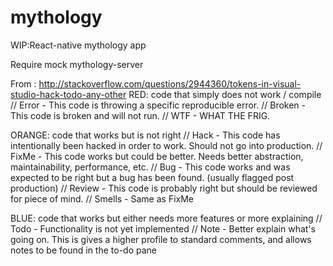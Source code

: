 # mythology
WIP:React-native mythology app

Require mock mythology-server

From : http://stackoverflow.com/questions/2944360/tokens-in-visual-studio-hack-todo-any-other
RED: code that simply does not work / compile
// Error - This code is throwing a specific reproducible error.
// Broken - This code is broken and will not run.
// WTF - WHAT THE FRIG.

ORANGE: code that works but is not right
// Hack - This code has intentionally been hacked in order to work. Should not go into production.
// FixMe - This code works but could be better. Needs better abstraction, maintainability, performance, etc.
// Bug - This code works and was expected to be right but a bug has been found. (usually flagged post production)
// Review - This code is probably right but should be reviewed for piece of mind.
// Smells - Same as FixMe

BLUE: code that works but either needs more features or more explaining
// Todo - Functionality is not yet implemented
// Note - Better explain what's going on. This is gives a higher profile to standard comments, and allows notes to be found in the to-do pane
